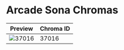 # Arcade Sona Chromas

| Preview | Chroma ID |
|---------|-----------|
| ![37016](https://raw.communitydragon.org/latest/plugins/rcp-be-lol-game-data/global/default/v1/champion-chroma-images/37/37016.png) | 37016 |